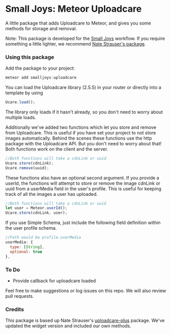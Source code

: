 # Small Joys: Meteor Uploadcare

A little package that adds Uploadcare to Meteor, and gives you some methods for storage and removal.

Note: This package is developed for the <a href="http://smalljoys.co">Small Joys</a> workflow. If you require something a little lighter, we recommend <a href="https://github.com/nate-strauser/meteor-uploadcare-plus/">Nate Strauser's package</a>.


### Using this package

Add the package to your project:

```js
meteor add smalljoys:uploadcare
```


You can load the Uploadcare library (2.5.5) in your router or directly into a template by using

```js
Ucare.load();
```


The library only loads if it hasn't already, so you don't need to worry about multiple loads.

Additionally we've added two functions which let you store and remove from Uploadcare. This is useful if you have set your project to not store images automatically. Behind the scenes these functions use the http package with the Uploadcare API. But you don't need to worry about that! Both functions work on the client and the server.

```js
//Both functions will take a cdnLink or uuid
Ucare.store(cdnLink);
Ucare.remove(uuid);
```


These functions also have an optional second argument. If you provide a userId, the functions will attempt to store or remove the image cdnLink or uuid from a userMedia field in the user's profile. This is useful for keeping track of all the images a user has uploaded.

```js
//Both functions will take a cdnLink or uuid
let user = Meteor.userId();
Ucare.store(cdnLink, user);
```


If you use Simple Schema, just include the following field definition within the user profile schema.

```js
//Path would be profile.userMedia
userMedia: {
  type: [String],
  optional: true
},
```


### To Do
- Provide callback for uploadcare loaded

Feel free to make suggestions or log issues on this repo. We will also review pull requests.


### Credits
This package is based up Nate Strauser's <a href="https://github.com/nate-strauser/meteor-uploadcare-plus/">uploadcare-plus</a> package. We've updated the widget version and included our own methods.
